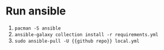 # Run ansible

1. `pacman -S ansible`
2. `ansible-galaxy collection install -r requirements.yml`
3. `sudo ansible-pull -U {{github repo}} local.yml`
